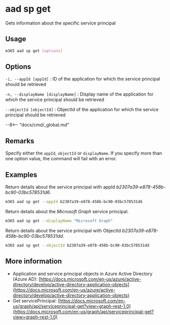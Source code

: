 # aad sp get

Gets information about the specific service principal

## Usage

```sh
m365 aad sp get [options]
```

## Options

`-i, --appId [appId]`
: ID of the application for which the service principal should be retrieved

`-n, --displayName [displayName]`
: Display name of the application for which the service principal should be retrieved

`--objectId [objectId]`
: ObjectId of the application for which the service principal should be retrieved

--8<-- "docs/cmd/_global.md"

## Remarks

Specify either the `appId`, `objectId` or `displayName`. If you specify more than one option value, the command will fail with an error.

## Examples

Return details about the service principal with appId _b2307a39-e878-458b-bc90-03bc578531d6_.

```sh
m365 aad sp get --appId b2307a39-e878-458b-bc90-03bc578531d6
```

Return details about the _Microsoft Graph_ service principal.

```sh
m365 aad sp get --displayName "Microsoft Graph"
```

Return details about the service principal with ObjectId _b2307a39-e878-458b-bc90-03bc578531dd_.

```sh
m365 aad sp get --objectId b2307a39-e878-458b-bc90-03bc578531dd
```

## More information

- Application and service principal objects in Azure Active Directory (Azure AD): [https://docs.microsoft.com/en-us/azure/active-directory/develop/active-directory-application-objects](https://docs.microsoft.com/en-us/azure/active-directory/develop/active-directory-application-objects)
- Get servicePrincipal: [https://docs.microsoft.com/en-us/graph/api/serviceprincipal-get?view=graph-rest-1.0](https://docs.microsoft.com/en-us/graph/api/serviceprincipal-get?view=graph-rest-1.0)